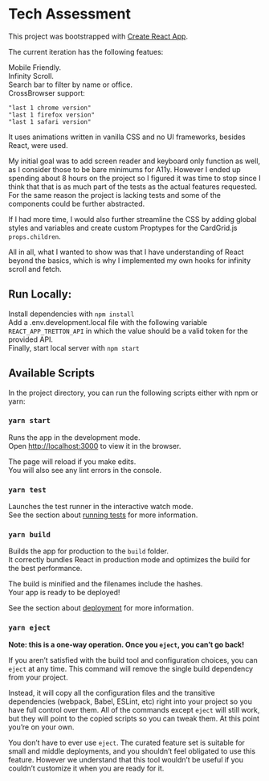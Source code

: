 # Tech Assessment

This project was bootstrapped with [Create React App](https://github.com/facebook/create-react-app).

The current iteration has the following featues:

Mobile Friendly.  
Infinity Scroll.  
Search bar to filter by name or office.  
CrossBrowser support:

    "last 1 chrome version"  
    "last 1 firefox version"  
    "last 1 safari version"  

It uses animations written in vanilla CSS and no UI frameworks, besides React, were used.

My initial goal was to add screen reader and keyboard only function as well, as I consider those to be bare minimums for A11y.
However I ended up spending about 8 hours on the project so I figured it was time to stop since I think that that is as much part of the tests as the actual features requested.  
For the same reason the project is lacking tests and some of the components could be further abstracted.

If I had more time, I would also further streamline the CSS by adding global styles and variables and create custom Proptypes for the CardGrid.js `props.children`.

All in all, what I wanted to show was that I have understanding of React beyond the basics, which is why I implemented my own hooks for infinity scroll and fetch.

## Run Locally:

Install dependencies with `npm install`  
Add a .env.development.local file with the following variable `REACT_APP_TRETTON_API` in which the value should be a valid token for the provided API.  
Finally, start local server with `npm start`


## Available Scripts

In the project directory, you can run the following scripts either with npm or yarn:

### `yarn start`

Runs the app in the development mode.\
Open [http://localhost:3000](http://localhost:3000) to view it in the browser.

The page will reload if you make edits.\
You will also see any lint errors in the console.

### `yarn test`

Launches the test runner in the interactive watch mode.\
See the section about [running tests](https://facebook.github.io/create-react-app/docs/running-tests) for more information.

### `yarn build`

Builds the app for production to the `build` folder.\
It correctly bundles React in production mode and optimizes the build for the best performance.

The build is minified and the filenames include the hashes.\
Your app is ready to be deployed!

See the section about [deployment](https://facebook.github.io/create-react-app/docs/deployment) for more information.

### `yarn eject`

**Note: this is a one-way operation. Once you `eject`, you can’t go back!**

If you aren’t satisfied with the build tool and configuration choices, you can `eject` at any time. This command will remove the single build dependency from your project.

Instead, it will copy all the configuration files and the transitive dependencies (webpack, Babel, ESLint, etc) right into your project so you have full control over them. All of the commands except `eject` will still work, but they will point to the copied scripts so you can tweak them. At this point you’re on your own.

You don’t have to ever use `eject`. The curated feature set is suitable for small and middle deployments, and you shouldn’t feel obligated to use this feature. However we understand that this tool wouldn’t be useful if you couldn’t customize it when you are ready for it.
